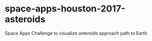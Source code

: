 # space-apps-houston-2017-asteroids
Space Apps Challenge to visualize asteroids approach path to Earth

